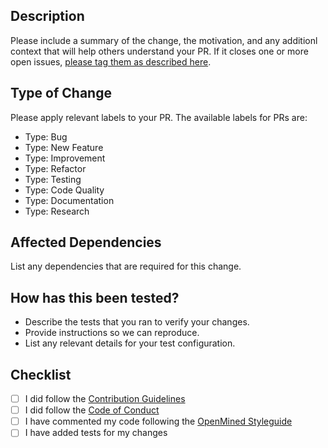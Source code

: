 ## Description
Please include a summary of the change, the motivation, and any additionl context that will help others understand your PR. If it closes one or more open issues, [please tag them as described here](https://help.github.com/en/github/managing-your-work-on-github/linking-a-pull-request-to-an-issue#linking-a-pull-request-to-an-issue-using-a-keyword).

## Type of Change
Please apply relevant labels to your PR. The available labels for PRs are:

- Type: Bug
- Type: New Feature
- Type: Improvement
- Type: Refactor
- Type: Testing
- Type: Code Quality
- Type: Documentation
- Type: Research

## Affected Dependencies
List any dependencies that are required for this change.

## How has this been tested?
- Describe the tests that you ran to verify your changes.
- Provide instructions so we can reproduce.
- List any relevant details for your test configuration.

## Checklist
- [ ] I did follow the [Contribution Guidelines](https://github.com/OpenMined/.github/blob/master/CONTRIBUTING.md)
- [ ] I did follow the [Code of Conduct](https://github.com/OpenMined/.github/blob/master/CODE_OF_CONDUCT.md)
- [ ] I have commented my code following the [OpenMined Styleguide](https://github.com/OpenMined/.github/blob/master/STYLEGUIDE.md)
- [ ] I have added tests for my changes
